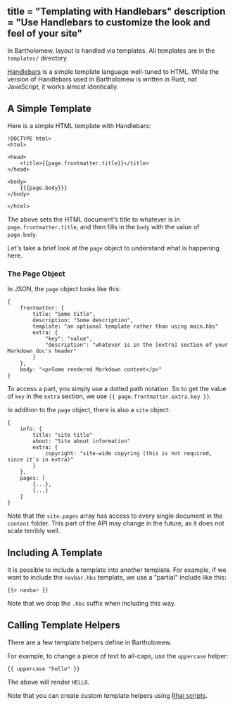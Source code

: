 title = "Templating with Handlebars"
description = "Use Handlebars to customize the look and feel of your site"
---
In Bartholomew, layout is handled via templates. All templates are in the
`templates/` directory.

[Handlebars](https://handlebarsjs.com) is a simple template language well-tuned to HTML.
While the version of Handlebars used in Bartholomew is written in Rust, not JavaScript,
it works almost identically.

## A Simple Template

Here is a simple HTML template with Handlebars:

```
!DOCTYPE html>
<html>

<head>
    <title>{{page.frontmatter.title}}</title>
</head>

<body>
    {{{page.body}}}
</body>

</html>
```

The above sets the HTML document's title to whatever is in `page.frontmatter.title`, and
then fills in the `body` with the value of `page.body`.

Let's take a brief look at the `page` object to understand what is happening here.

### The Page Object

In JSON, the `page` object looks like this:

```
{
    frontmatter: {
        title: "Some title",
        description: "Some description",
        template: "an optional template rather than using main.hbs"
        extra: {
            "key": "value",
            "description": "whatever is in the [extra] section of your Markdown doc's header"
        }
    },
    body: "<p>Some rendered Markdown content</p>"
}
```

To access a part, you simply use a dotted path notation. So to get the value of `key` in
the `extra` section, we use `{{ page.frontmatter.extra.key }}`.

In addition to the `page` object, there is also a `site` object:

```
{
    info: {
        title: "site title"
        about: "Site about information"
        extra: {
            copyright: "site-wide copyring (this is not required, since it's in extra)"
        }
    },
    pages: [
        {...},
        {...}
    ]
}
```

Note that the `site.pages` array has access to every single document in the `content` folder.
This part of the API may change in the future, as it does not scale terribly well.

## Including A Template

It is possible to include a template into another template.
For example, if we want to include the `navbar.hbs` template, we use a "partial" include
like this:

```
{{> navbar }}
```

Note that we drop the `.hbs` suffix when including this way.

## Calling Template Helpers

There are a few template helpers define in Bartholomew.

For example, to change a piece of text to all-caps, use the `uppercase` helper:

```
{{ uppercase "hello" }}
```

The above will render `HELLO`.

Note that you can create custom template helpers using [Rhai scripts](/docs/rhai).
